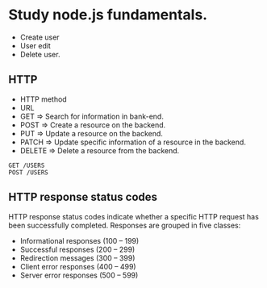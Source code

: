 # Study node.js fundamentals.
 
- Create user
- User edit 
- Delete user. 

## HTTP 

- HTTP method
- URL
- GET => Search for information in bank-end. 
- POST => Create a resource on the backend.
- PUT => Update a resource on the backend.
- PATCH => Update specific information of a resource in the backend. 
- DELETE => Delete a resource from the backend. 
 

 ```
 GET /USERS  
 POST /USERS 

 ```
 
 
## HTTP response status codes

HTTP response status codes indicate whether a specific HTTP request has been successfully completed. Responses are grouped in five classes:

- Informational responses (100 – 199)
- Successful responses (200 – 299)
- Redirection messages (300 – 399)
- Client error responses (400 – 499)
- Server error responses (500 – 599)
